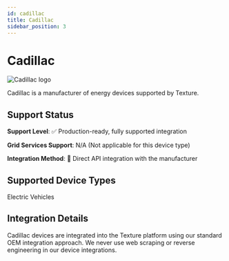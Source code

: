 ```yaml
---
id: cadillac
title: Cadillac
sidebar_position: 3
---
```


# Cadillac

<div style={{ textAlign: 'center', margin: '20px 0' }}>
  <img 
    src="https://device.cms.texture.energy/logo/%20Cadillac%20Vector%20Icon.svg" 
    alt="Cadillac logo" 
    style={{ maxWidth: '200px', maxHeight: '150px' }}
  />
</div>

Cadillac is a manufacturer of energy devices supported by Texture.



## Support Status

**Support Level**: ✅ Production-ready, fully supported integration

**Grid Services Support**: N/A (Not applicable for this device type)

**Integration Method**: 🔌 Direct API integration with the manufacturer

## Supported Device Types

Electric Vehicles

## Integration Details

Cadillac devices are integrated into the Texture platform using our standard OEM integration approach. We never use web scraping or reverse engineering in our device integrations.




